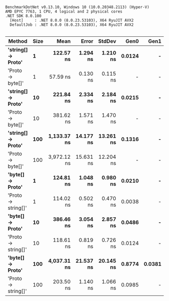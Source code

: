 ```

BenchmarkDotNet v0.13.10, Windows 10 (10.0.20348.2113) (Hyper-V)
AMD EPYC 7763, 1 CPU, 4 logical and 2 physical cores
.NET SDK 8.0.100
  [Host]     : .NET 8.0.0 (8.0.23.53103), X64 RyuJIT AVX2
  DefaultJob : .NET 8.0.0 (8.0.23.53103), X64 RyuJIT AVX2


```
| Method             | Size | Mean        | Error     | StdDev    | Gen0   | Gen1   | Allocated |
|------------------- |----- |------------:|----------:|----------:|-------:|-------:|----------:|
| **&#39;string[] → Proto&#39;** | **1**    |   **122.57 ns** |  **1.294 ns** |  **1.210 ns** | **0.0124** |      **-** |     **208 B** |
| &#39;Proto → byte[]&#39;   | 1    |    57.59 ns |  0.130 ns |  0.115 ns |      - |      - |         - |
| **&#39;string[] → Proto&#39;** | **10**   |   **221.84 ns** |  **2.334 ns** |  **2.184 ns** | **0.0215** |      **-** |     **360 B** |
| &#39;Proto → byte[]&#39;   | 10   |   381.62 ns |  1.571 ns |  1.470 ns |      - |      - |         - |
| **&#39;string[] → Proto&#39;** | **100**  | **1,133.37 ns** | **14.177 ns** | **13.261 ns** | **0.1316** |      **-** |    **2224 B** |
| &#39;Proto → byte[]&#39;   | 100  | 3,972.12 ns | 15.631 ns | 12.204 ns |      - |      - |     112 B |
| **&#39;byte[] → Proto&#39;**   | **1**    |   **124.81 ns** |  **1.048 ns** |  **0.980 ns** | **0.0210** |      **-** |     **352 B** |
| &#39;Proto → string[]&#39; | 1    |   114.02 ns |  0.502 ns |  0.470 ns | 0.0038 |      - |      64 B |
| **&#39;byte[] → Proto&#39;**   | **10**   |   **386.46 ns** |  **3.054 ns** |  **2.857 ns** | **0.0486** |      **-** |     **816 B** |
| &#39;Proto → string[]&#39; | 10   |   118.61 ns |  0.819 ns |  0.726 ns | 0.0124 |      - |     208 B |
| **&#39;byte[] → Proto&#39;**   | **100**  | **4,037.31 ns** | **21.537 ns** | **20.145 ns** | **0.8774** | **0.0381** |   **14744 B** |
| &#39;Proto → string[]&#39; | 100  |   203.50 ns |  1.140 ns |  1.066 ns | 0.0985 |      - |    1648 B |
